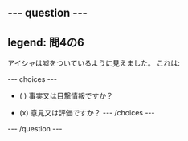 --- question ---
---
legend: 問4の6
---

アイシャは嘘をついているように見えました。 これは:

--- choices ---
- ( ) 事実又は目撃情報ですか？

- (x) 意見又は評価ですか？ --- /choices ---

--- /question ---
